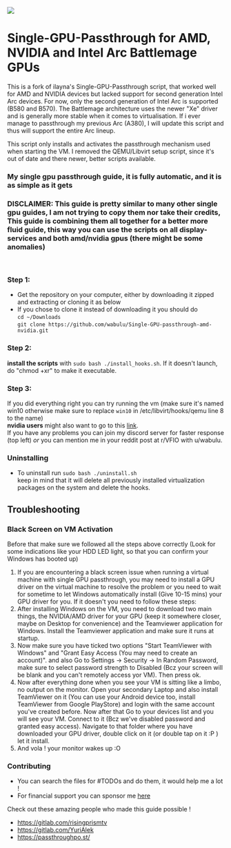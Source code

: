 <p align="left">
   <a href="https://discord.gg/ZpXvd2RJVz"><img src="https://img.shields.io/badge/discord-join-7289DA.svg?logo=discord&longCache=true&style=flat" /></a>
</p>

# Single-GPU-Passthrough for AMD, NVIDIA and Intel Arc Battlemage GPUs

This is a fork of ilayna's Single-GPU-Passthrough script, that worked well for AMD and NVIDIA devices but lacked support for second generation Intel Arc devices.
For now, only the second generation of Intel Arc is supported (B580 and B570). The Battlemage architecture uses the newer "Xe" driver and is generally more
stable when it comes to virtualisation. If i ever manage to passthrough my previous Arc (A380), I will update this script and thus will support the entire Arc lineup.

This script only installs and activates the passthrough mechanism used when starting the VM. I removed the QEMU/Libvirt setup script, since it's out of date and there newer, better scripts available.


### My single gpu passthrough guide, it is fully automatic, and it is as simple as it gets

### DISCLAIMER: This guide is pretty similar to many other single gpu guides, I am not trying to copy them nor take their credits, This guide is combining them all together for a better more fluid guide, this way you can use the scripts on all display-services and both amd/nvidia gpus (there might be some anomalies)

<br />

### Step 1:

- Get the repository on your computer, either by downloading it zipped and extracting or cloning it as below
- If you chose to clone it instead of downloading it you should do <br />
  ```cd ~/Downloads ```<br />
  ```git clone https://github.com/wabulu/Single-GPU-passthrough-amd-nvidia.git```<br />
  
### Step 2:

 **install the scripts** with ``sudo bash ./install_hooks.sh``. If it doesn't launch, do "chmod +xr" to make it executable.

### Step 3:

If you did everything right you can try running the vm (make sure it's named win10 otherwise make sure to replace `win10` in /etc/libvirt/hooks/qemu line 8 to the name) <br/>
**nvidia users** might also want to go to
this <a href="https://gitlab.com/risingprismtv/single-gpu-passthrough/-/wikis/6)-Preparation-and-placing-of-the-ROM-file">
link</a>.<br/>
If you have any problems you can join my discord server for faster response (top left) *or* you can mention me in your
reddit post at r/VFIO with u/wabulu.

### Uninstalling
- To uninstall run ``sudo bash ./uninstall.sh`` <br>
keep in mind that it will delete all previously installed virtualization packages on the system and delete the hooks.

## Troubleshooting
### Black Screen on VM Activation
Before that make sure we followed all the steps above correctly (Look for some indications like your HDD LED light, so that you can confirm your Windows has booted up)

1. If you are encountering a black screen issue when running a virtual machine with single GPU passthrough, you may need to install a GPU driver on the virtual machine to resolve the problem or you need to wait for sometime to let Windows automatically install (Give 10-15 mins) your GPU driver for you. If it doesn't you need to follow these steps: 
  1. After installing Windows on the VM, you need to download two main things, the NVIDIA/AMD driver for your GPU (keep it somewhere closer, maybe on Desktop for convenience) and the Teamviewer application for Windows. Install the Teamviewer application and make sure it runs at startup.
  2. Now make sure you have ticked two options "Start TeamViewer with Windows" and "Grant Easy Access (You may need to create an account)". and also Go to Settings -> Security -> In Random Password, make sure to select password strength to Disabled (Bcz your screen will be blank and you can't remotely access yor VM). Then press ok.
  3. Now after everything done when you see your VM is sitting like a limbo, no output on the monitor. Open your secondary Laptop and also install TeamViewer on it (You can use your Android device too, install TeamViewer from Google PlayStore) and login with the same account you've created before. Now after that Go to your devices list and you will see your VM. Connect to it (Bcz we've disabled password and granted easy access). Navigate to that folder where you have downloaded your GPU driver, double click on it (or double tap on it :P ) let it install.
  4. And vola ! your monitor wakes up :O

### Contributing

- You can search the files for #TODOs and do them, it would help me a lot !
- For financial support you can sponsor me [here](https://github.com/sponsors/ilayna)

Check out these amazing people who made this guide possible !

- https://gitlab.com/risingprismtv
- https://gitlab.com/YuriAlek
- https://passthroughpo.st/
